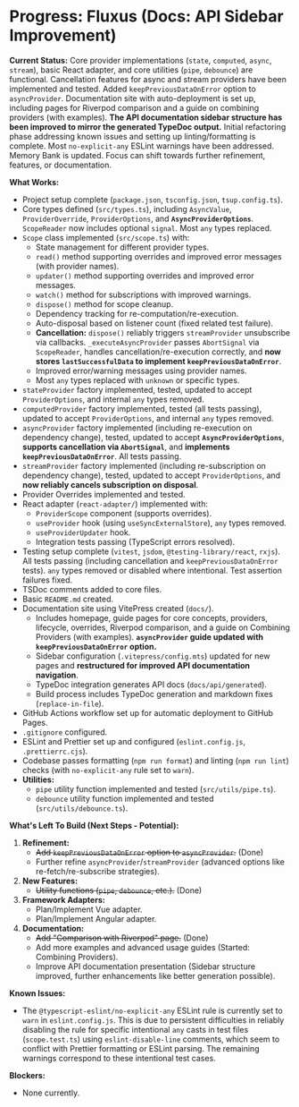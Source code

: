 # Progress: Fluxus (Docs: API Sidebar Improvement)

**Current Status:** Core provider implementations (`state`, `computed`, `async`,
`stream`), basic React adapter, and core utilities (`pipe`, `debounce`) are
functional. Cancellation features for async and stream providers have been
implemented and tested. Added `keepPreviousDataOnError` option to
`asyncProvider`. Documentation site with auto-deployment is set up, including
pages for Riverpod comparison and a guide on combining providers (with
examples). **The API documentation sidebar structure has been improved to mirror
the generated TypeDoc output.** Initial refactoring phase addressing known
issues and setting up linting/formatting is complete. Most `no-explicit-any`
ESLint warnings have been addressed. Memory Bank is updated. Focus can shift
towards further refinement, features, or documentation.

**What Works:**

- Project setup complete (`package.json`, `tsconfig.json`, `tsup.config.ts`).
- Core types defined (`src/types.ts`), including `AsyncValue`,
  `ProviderOverride`, `ProviderOptions`, and **`AsyncProviderOptions`**.
  `ScopeReader` now includes optional `signal`. Most `any` types replaced.
- `Scope` class implemented (`src/scope.ts`) with:
  - State management for different provider types.
  - `read()` method supporting overrides and improved error messages (with
    provider names).
  - `updater()` method supporting overrides and improved error messages.
  - `watch()` method for subscriptions with improved warnings.
  - `dispose()` method for scope cleanup.
  - Dependency tracking for re-computation/re-execution.
  - Auto-disposal based on listener count (fixed related test failure).
  - **Cancellation:** `dispose()` reliably triggers `streamProvider` unsubscribe
    via callbacks. `_executeAsyncProvider` passes `AbortSignal` via
    `ScopeReader`, handles cancellation/re-execution correctly, and **now stores
    `lastSuccessfulData` to implement `keepPreviousDataOnError`**.
  - Improved error/warning messages using provider names.
  - Most `any` types replaced with `unknown` or specific types.
- `stateProvider` factory implemented, tested, updated to accept
  `ProviderOptions`, and internal `any` types removed.
- `computedProvider` factory implemented, tested (all tests passing), updated to
  accept `ProviderOptions`, and internal `any` types removed.
- `asyncProvider` factory implemented (including re-execution on dependency
  change), tested, updated to accept **`AsyncProviderOptions`**, **supports
  cancellation via `AbortSignal`**, and **implements
  `keepPreviousDataOnError`**. All tests passing.
- `streamProvider` factory implemented (including re-subscription on dependency
  change), tested, updated to accept `ProviderOptions`, and **now reliably
  cancels subscription on disposal**.
- Provider Overrides implemented and tested.
- React adapter (`react-adapter/`) implemented with:
  - `ProviderScope` component (supports overrides).
  - `useProvider` hook (using `useSyncExternalStore`), `any` types removed.
  - `useProviderUpdater` hook.
  - Integration tests passing (TypeScript errors resolved).
- Testing setup complete (`vitest`, `jsdom`, `@testing-library/react`, `rxjs`).
  All tests passing (including cancellation and `keepPreviousDataOnError`
  tests). `any` types removed or disabled where intentional. Test assertion
  failures fixed.
- TSDoc comments added to core files.
- Basic `README.md` created.
- Documentation site using VitePress created (`docs/`).
  - Includes homepage, guide pages for core concepts, providers, lifecycle,
    overrides, Riverpod comparison, and a guide on Combining Providers (with
    examples). **`asyncProvider` guide updated with `keepPreviousDataOnError`
    option.**
  - Sidebar configuration (`.vitepress/config.mts`) updated for new pages and
    **restructured for improved API documentation navigation**.
  - TypeDoc integration generates API docs (`docs/api/generated`).
  - Build process includes TypeDoc generation and markdown fixes
    (`replace-in-file`).
- GitHub Actions workflow set up for automatic deployment to GitHub Pages.
- `.gitignore` configured.
- ESLint and Prettier set up and configured (`eslint.config.js`,
  `.prettierrc.cjs`).
- Codebase passes formatting (`npm run format`) and linting (`npm run lint`)
  checks (with `no-explicit-any` rule set to `warn`).
- **Utilities:**
  - `pipe` utility function implemented and tested (`src/utils/pipe.ts`).
  - `debounce` utility function implemented and tested
    (`src/utils/debounce.ts`).

**What's Left To Build (Next Steps - Potential):**

1. **Refinement:**
   - ~~Add `keepPreviousDataOnError` option to `asyncProvider`.~~ (Done)
   - Further refine `asyncProvider`/`streamProvider` (advanced options like
     re-fetch/re-subscribe strategies).
2. **New Features:**
   - ~~Utility functions (`pipe`, `debounce`, etc.).~~ (Done)
3. **Framework Adapters:**
   - Plan/Implement Vue adapter.
   - Plan/Implement Angular adapter.
4. **Documentation:**
   - ~~Add "Comparison with Riverpod" page.~~ (Done)
   - Add more examples and advanced usage guides (Started: Combining Providers).
   - Improve API documentation presentation (Sidebar structure improved, further
     enhancements like better generation possible).

**Known Issues:**

- The `@typescript-eslint/no-explicit-any` ESLint rule is currently set to
  `warn` in `eslint.config.js`. This is due to persistent difficulties in
  reliably disabling the rule for specific intentional `any` casts in test files
  (`scope.test.ts`) using `eslint-disable-line` comments, which seem to conflict
  with Prettier formatting or ESLint parsing. The remaining warnings correspond
  to these intentional test cases.

**Blockers:**

- None currently.
